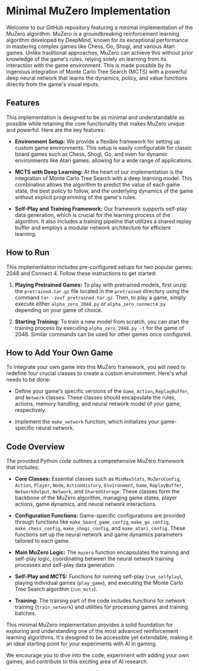 # Minimal MuZero Implementation

Welcome to our GitHub repository featuring a minimal implementation of the MuZero algorithm. MuZero is a groundbreaking reinforcement learning algorithm developed by DeepMind, known for its exceptional performance in mastering complex games like Chess, Go, Shogi, and various Atari games. Unlike traditional approaches, MuZero can achieve this without prior knowledge of the game's rules, relying solely on learning from its interaction with the game environment. This is made possible by its ingenious integration of Monte Carlo Tree Search (MCTS) with a powerful deep neural network that learns the dynamics, policy, and value functions directly from the game's visual inputs.

## Features

This implementation is designed to be as minimal and understandable as possible while retaining the core functionality that makes MuZero unique and powerful. Here are the key features:

- **Environment Setup:** We provide a flexible framework for setting up custom game environments. This setup is easily configurable for classic board games such as Chess, Shogi, Go, and even for dynamic environments like Atari games, allowing for a wide range of applications.
  
- **MCTS with Deep Learning:** At the heart of our implementation is the integration of Monte Carlo Tree Search with a deep learning model. This combination allows the algorithm to predict the value of each game state, the best policy to follow, and the underlying dynamics of the game without explicit programming of the game's rules.
  
- **Self-Play and Training Framework:** Our framework supports self-play data generation, which is crucial for the learning process of the algorithm. It also includes a training pipeline that utilizes a shared replay buffer and employs a modular network architecture for efficient learning.

## How to Run

This implementation includes pre-configured setups for two popular games: 2048 and Connect 4. Follow these instructions to get started:

1. **Playing Pretrained Games:** To play with pretrained models, first unzip the `pretrained.tar.gz` file located in the `pretrained` directory using the command `tar -zxvf pretrained.tar.gz`. Then, to play a game, simply execute either `alpha_zero_2048.py` or `alpha_zero_connect4.py` depending on your game of choice.
   
2. **Starting Training:** To train a new model from scratch, you can start the training process by executing `alpha_zero_2048.py -t` for the game of 2048. Similar commands can be used for other games once configured.

## How to Add Your Own Game

To integrate your own game into this MuZero framework, you will need to redefine four crucial classes to create a custom environment. Here's what needs to be done:

- Define your game's specific versions of the `Game`, `Action`, `ReplayBuffer`, and `Network` classes. These classes should encapsulate the rules, actions, memory handling, and neural network model of your game, respectively.
  
- Implement the `make_network` function, which initializes your game-specific neural network.

## Code Overview

The provided Python code outlines a comprehensive MuZero framework that includes:

- **Core Classes:** Essential classes such as `MinMaxStats`, `MuZeroConfig`, `Action`, `Player`, `Node`, `ActionHistory`, `Environment`, `Game`, `ReplayBuffer`, `NetworkOutput`, `Network`, and `SharedStorage`. These classes form the backbone of the MuZero algorithm, managing game states, player actions, game dynamics, and neural network interactions.

- **Configuration Functions:** Game-specific configurations are provided through functions like `make_board_game_config`, `make_go_config`, `make_chess_config`, `make_shogi_config`, and `make_atari_config`. These functions set up the neural network and game dynamics parameters tailored to each game.

- **Main MuZero Logic:** The `muzero` function encapsulates the training and self-play logic, coordinating between the neural network training processes and self-play data generation.

- **Self-Play and MCTS:** Functions for running self-play (`run_selfplay`), playing individual games (`play_game`), and executing the Monte Carlo Tree Search algorithm (`run_mcts`).

- **Training:** The training part of the code includes functions for network training (`train_network`) and utilities for processing games and training batches.

This minimal MuZero implementation provides a solid foundation for exploring and understanding one of the most advanced reinforcement learning algorithms. It's designed to be accessible yet extendable, making it an ideal starting point for your experiments with AI in gaming.

We encourage you to dive into the code, experiment with adding your own games, and contribute to this exciting area of AI research.